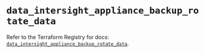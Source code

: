 # `data_intersight_appliance_backup_rotate_data`

Refer to the Terraform Registry for docs: [`data_intersight_appliance_backup_rotate_data`](https://registry.terraform.io/providers/ciscodevnet/intersight/1.0.71/docs/data-sources/appliance_backup_rotate_data).

